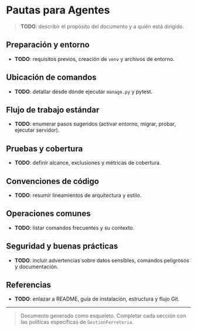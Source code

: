 # Pautas para Agentes

> **TODO**: describir el propósito del documento y a quién está dirigido.

## Preparación y entorno

- **TODO**: requisitos previos, creación de `venv` y archivos de entorno.

## Ubicación de comandos

- **TODO**: detallar desde dónde ejecutar `manage.py` y pytest.

## Flujo de trabajo estándar

- **TODO**: enumerar pasos sugeridos (activar entorno, migrar, probar, ejecutar servidor).

## Pruebas y cobertura

- **TODO**: definir alcance, exclusiones y métricas de cobertura.

## Convenciones de código

- **TODO**: resumir lineamientos de arquitectura y estilo.

## Operaciones comunes

- **TODO**: listar comandos frecuentes y su contexto.

## Seguridad y buenas prácticas

- **TODO**: incluir advertencias sobre datos sensibles, comandos peligrosos y documentación.

## Referencias

- **TODO**: enlazar a README, guía de instalación, estructura y flujo Git.

---

> Documento generado como esqueleto. Completar cada sección con las políticas específicas de `GestionFerreteria`.
